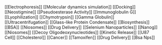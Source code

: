 [[Electrophoresis]]
[[Molecular dynamics simulation]]
[[Docking]]
[[Neostigmine]]
[[Pseudoesterase Activity]]
[[Immunoglobulin G]]
[[Lyophilization]]
[[Chymotrypsin]]
[[Gamma Globulin]]
[[Ultracentrifugation]]
[[Glass-like Protein Condensate]]
[[Biosynthesis]]
[[BSA]]
[[Niosomes]]
[[Drug Delivery]]
[[Selenium Nanoparticles]]
[[Nanog]]
[[Niosomes]]
[[Decoy Oligodeoxynucleotides]]
[[Kinetic Release]]
[[U87 Cell]]
[[Cholesterol]]
[[Cancer]]
[[Tamoxifen]]
[[Drug Delivery]]
[[Bsa Nps]]
